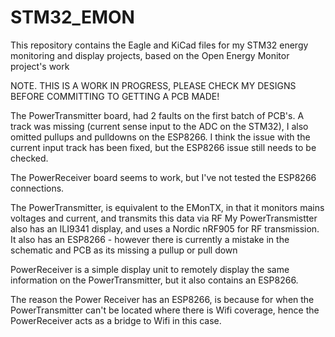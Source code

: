 # STM32_EMON

This repository contains the Eagle and KiCad files for my STM32 energy monitoring and display projects,  based on the Open Energy Monitor project's work

NOTE. THIS IS A WORK IN PROGRESS, PLEASE CHECK MY DESIGNS BEFORE COMMITTING TO GETTING A PCB MADE!

The PowerTransmitter board, had 2 faults on the first batch of PCB's. A track was missing (current sense input to the ADC on the STM32),
I also omitted pullups and pulldowns on the ESP8266.
I think the issue with the current input track has been fixed, but the ESP8266 issue still needs to be checked.
 
The PowerReceiver board seems to work, but I've not tested the ESP8266 connections.

 

The PowerTransmitter, is equivalent to the EMonTX, in that it monitors mains voltages and current, and transmits this data via RF
My PowerTransmistter also has an ILI9341 display, and uses a Nordic nRF905 for RF transmission. 
It also has an ESP8266 - however there is currently a mistake in the schematic and PCB as its missing a pullup or pull down

PowerReceiver is a simple display unit to remotely display the same information on the PowerTransmitter, but it also contains an ESP8266.

The reason the Power Receiver has an ESP8266, is because for when the PowerTransmitter can't be located where there is Wifi coverage, hence the PowerReceiver acts as a bridge to Wifi in this case.